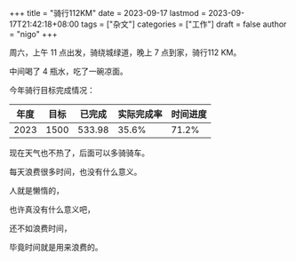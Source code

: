 +++
title = "骑行112KM"
date = 2023-09-17
lastmod = 2023-09-17T21:42:18+08:00
tags = ["杂文"]
categories = ["工作"]
draft = false
author = "nigo"
+++

周六，上午 11 点出发，骑绕城绿道，晚上 7 点到家，骑行112 KM。

中间喝了 4 瓶水，吃了一碗凉面。

今年骑行目标完成情况：

| 年度 | 目标 | 已完成 | 实际完成率 | 时间进度 |
|----|----|-----|-------|------|
| 2023 | 1500 | 533.98 | 35.6% | 71.2% |

现在天气也不热了，后面可以多骑骑车。

每天浪费很多时间，也没有什么意义。

人就是懒惰的，

也许真没有什么意义吧，

还不如浪费时间，

毕竟时间就是用来浪费的。

